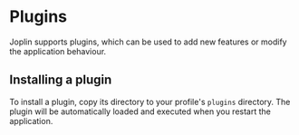 # Plugins

Joplin supports plugins, which can be used to add new features or modify the application behaviour.

## Installing a plugin

To install a plugin, copy its directory to your profile's `plugins` directory. The plugin will be automatically loaded and executed when you restart the application.
